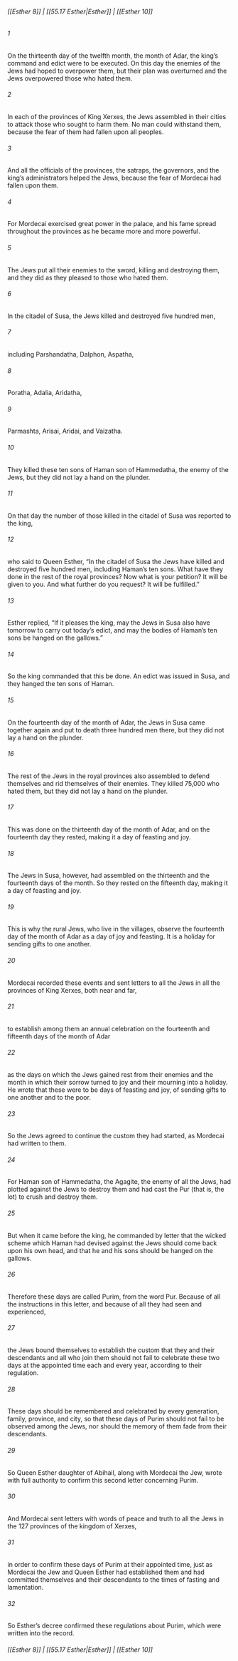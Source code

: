 
###### [[Esther 8]] | [[55.17 Esther|Esther]] | [[Esther 10]]

###### 1
On the thirteenth day of the twelfth month, the month of Adar, the king’s command and edict were to be executed. On this day the enemies of the Jews had hoped to overpower them, but their plan was overturned and the Jews overpowered those who hated them.
###### 2
In each of the provinces of King Xerxes, the Jews assembled in their cities to attack those who sought to harm them. No man could withstand them, because the fear of them had fallen upon all peoples.
###### 3
And all the officials of the provinces, the satraps, the governors, and the king’s administrators helped the Jews, because the fear of Mordecai had fallen upon them.
###### 4
For Mordecai exercised great power in the palace, and his fame spread throughout the provinces as he became more and more powerful.
###### 5
The Jews put all their enemies to the sword, killing and destroying them, and they did as they pleased to those who hated them.
###### 6
In the citadel of Susa, the Jews killed and destroyed five hundred men,
###### 7
including Parshandatha, Dalphon, Aspatha,
###### 8
Poratha, Adalia, Aridatha,
###### 9
Parmashta, Arisai, Aridai, and Vaizatha.
###### 10
They killed these ten sons of Haman son of Hammedatha, the enemy of the Jews, but they did not lay a hand on the plunder.
###### 11
On that day the number of those killed in the citadel of Susa was reported to the king,
###### 12
who said to Queen Esther, “In the citadel of Susa the Jews have killed and destroyed five hundred men, including Haman’s ten sons. What have they done in the rest of the royal provinces? Now what is your petition? It will be given to you. And what further do you request? It will be fulfilled.”
###### 13
Esther replied, “If it pleases the king, may the Jews in Susa also have tomorrow to carry out today’s edict, and may the bodies of Haman’s ten sons be hanged on the gallows.”
###### 14
So the king commanded that this be done. An edict was issued in Susa, and they hanged the ten sons of Haman.
###### 15
On the fourteenth day of the month of Adar, the Jews in Susa came together again and put to death three hundred men there, but they did not lay a hand on the plunder.
###### 16
The rest of the Jews in the royal provinces also assembled to defend themselves and rid themselves of their enemies. They killed 75,000 who hated them, but they did not lay a hand on the plunder.
###### 17
This was done on the thirteenth day of the month of Adar, and on the fourteenth day they rested, making it a day of feasting and joy.
###### 18
The Jews in Susa, however, had assembled on the thirteenth and the fourteenth days of the month. So they rested on the fifteenth day, making it a day of feasting and joy.
###### 19
This is why the rural Jews, who live in the villages, observe the fourteenth day of the month of Adar as a day of joy and feasting. It is a holiday for sending gifts to one another.
###### 20
Mordecai recorded these events and sent letters to all the Jews in all the provinces of King Xerxes, both near and far,
###### 21
to establish among them an annual celebration on the fourteenth and fifteenth days of the month of Adar
###### 22
as the days on which the Jews gained rest from their enemies and the month in which their sorrow turned to joy and their mourning into a holiday. He wrote that these were to be days of feasting and joy, of sending gifts to one another and to the poor.
###### 23
So the Jews agreed to continue the custom they had started, as Mordecai had written to them.
###### 24
For Haman son of Hammedatha, the Agagite, the enemy of all the Jews, had plotted against the Jews to destroy them and had cast the Pur (that is, the lot) to crush and destroy them.
###### 25
But when it came before the king, he commanded by letter that the wicked scheme which Haman had devised against the Jews should come back upon his own head, and that he and his sons should be hanged on the gallows.
###### 26
Therefore these days are called Purim, from the word Pur. Because of all the instructions in this letter, and because of all they had seen and experienced,
###### 27
the Jews bound themselves to establish the custom that they and their descendants and all who join them should not fail to celebrate these two days at the appointed time each and every year, according to their regulation.
###### 28
These days should be remembered and celebrated by every generation, family, province, and city, so that these days of Purim should not fail to be observed among the Jews, nor should the memory of them fade from their descendants.
###### 29
So Queen Esther daughter of Abihail, along with Mordecai the Jew, wrote with full authority to confirm this second letter concerning Purim.
###### 30
And Mordecai sent letters with words of peace and truth to all the Jews in the 127 provinces of the kingdom of Xerxes,
###### 31
in order to confirm these days of Purim at their appointed time, just as Mordecai the Jew and Queen Esther had established them and had committed themselves and their descendants to the times of fasting and lamentation.
###### 32
So Esther’s decree confirmed these regulations about Purim, which were written into the record.

###### [[Esther 8]] | [[55.17 Esther|Esther]] | [[Esther 10]]
